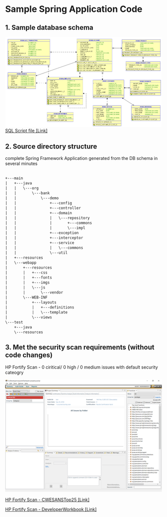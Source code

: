 # Sample Spring Application Code


## 1. Sample database schema

![Database schema](db/ERD.png)
[SQL Script file \[Link\]](db/oracle-hr-example.sql)

## 2. Source directory structure 

complete Spring Framework Application generated from the DB schema in several minutes

```

+---main
|   +---java
|   |   \---org
|   |       \---bank
|   |           \---demo
|   |               +---config
|   |               +---controller
|   |               +---domain
|   |               |   \---repository
|   |               |       +---commons
|   |               |       \---impl
|   |               +---exception
|   |               +---interceptor
|   |               +---service
|   |               |   \---commons
|   |               \---util
|   +---resources
|   \---webapp
|       +---resources
|       |   +---css
|       |   +---fonts
|       |   +---imgs
|       |   \---js
|       |       \---vendor
|       \---WEB-INF
|           +---layouts
|           |   +---definitions
|           |   \---template
|           \---views
\---test
    +---java
    \---resources

```
	
## 3. Met the security scan requirements (without code changes)

HP Fortify Scan - 0 ciritical/ 0 high / 0 medium issues with default security cateogry

![HP Fortify Scan - IDE ](sca.png)

[HP Fortify Scan - CWESANSTop25 \[Link\]](scan_CWESANSTop25.pdf)

[HP Fortify Scan - DeveloperWorkbook \[Link\]](scan_DeveloperWorkbook.pdf)

